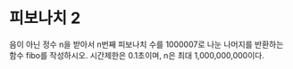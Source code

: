 # 피보나치 2

음이 아닌 정수 n을 받아서 n번째 피보나치 수를 1000007로 나눈 나머지를 반환하는 함수 fibo를 작성하시오. 시간제한은 0.1초이며, n은 최대 1,000,000,000이다.